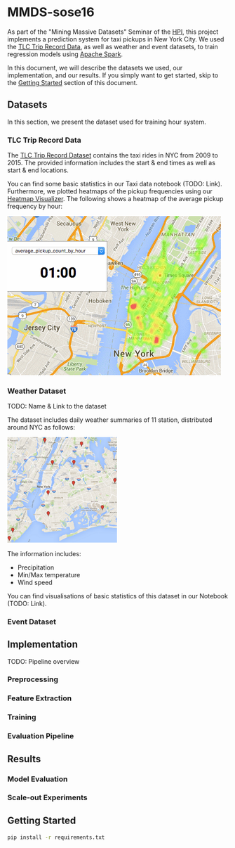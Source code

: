 # MMDS-sose16

As part of the "Mining Massive Datasets" Seminar of the [HPI](http://hpi.de/), this project implements a prediction system for taxi pickups in New York City.
We used the [TLC Trip Record Data](http://www.nyc.gov/html/tlc/html/about/trip_record_data.shtml), as well as weather and event datasets, to train regression models using [Apache Spark](http://spark.apache.org/).

In this document, we will describe the datasets we used, our implementation, and our results.
If you simply want to get started, skip to the [Getting Started](#getting_started) section of this document.

## Datasets

In this section, we present the dataset used for training hour system.

### TLC Trip Record Data

The [TLC Trip Record Dataset](http://www.nyc.gov/html/tlc/html/about/trip_record_data.shtml) contains the taxi rides in NYC from 2009 to 2015.
The provided information includes the start & end times as well as start & end locations.

You can find some basic statistics in our Taxi data notebook (TODO: Link).
Furthermore, we plotted heatmaps of the pickup frequencies using our [Heatmap Visualizer](heatmap-visualizer).
The following shows a heatmap of the average pickup frequency by hour:

![Pickups by hour heatmap](images/heatmaps/pickups_by_hour.gif)

### Weather Dataset

TODO: Name & Link to the dataset

The dataset includes daily weather summaries of 11 station, distributed around NYC as follows:

<img src="images/weather_stations.png" alt="Map weather stations" style="width: 250px;"/>

The information includes:

- Precipitation
- Min/Max temperature
- Wind speed

You can find visualisations of basic statistics of this dataset in our Notebook (TODO: Link).

### Event Dataset

## Implementation

TODO: Pipeline overview

### Preprocessing

### Feature Extraction

### Training

### Evaluation Pipeline

## Results

### Model Evaluation

### Scale-out Experiments

## <a name="getting_started"></a> Getting Started

```bash
pip install -r requirements.txt
```
